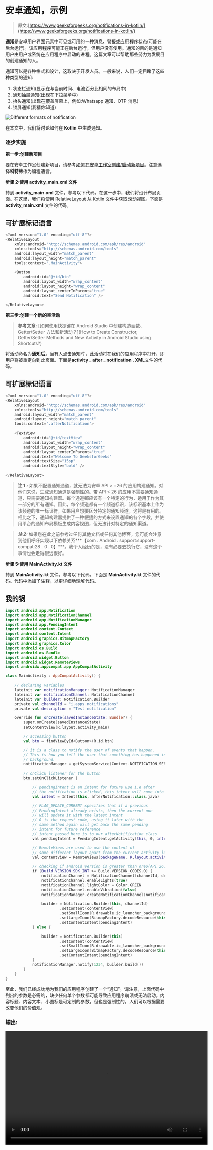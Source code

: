 # 安卓通知，示例

> 原文:[https://www.geeksforgeeks.org/notifications-in-kotlin/](https://www.geeksforgeeks.org/notifications-in-kotlin/)

**通知**是安卓用户界面元素中可见或可用的一种消息、警报或应用程序状态(可能在后台运行)。该应用程序可能正在后台运行，但用户没有使用。通知的目的是通知用户由用户或系统在应用程序中启动的进程。这篇文章可以帮助那些努力为发展目的创建通知的人。

通知可以是各种格式和设计，这取决于开发人员。一般来说，人们一定目睹了这四种类型的通知:

1.  状态栏通知(显示在与当前时间、电池百分比相同的布局中)
2.  通知抽屉通知(出现在下拉菜单中)
3.  抬头通知(出现在覆盖屏幕上，例如:Whatsapp 通知、OTP 消息)
4.  锁屏通知(我猜你知道)

![Different formats of notification](img/b06e12f0157f9e52e94d3b0caf5fa68d.png)

在本文中，我们将讨论如何在 **Kotlin** 中生成通知。

### 逐步实施

**第一步:创建新项目**

要在安卓工作室创建新项目，请参考[如何在安卓工作室创建/启动新项目](https://www.geeksforgeeks.org/android-how-to-create-start-a-new-project-in-android-studio/)。注意选择**科特林**作为编程语言。

**步骤 2:使用 activity_main.xml 文件**

转到 **activity_main.xml** 文件，参考以下代码。在这一步中，我们将设计布局页面。在这里，我们将使用 RelativeLayout 从 Kotlin 文件中获取滚动视图。下面是 **activity_main.xml** 文件的代码。

## 可扩展标记语言

```kt
<?xml version="1.0" encoding="utf-8"?>
<RelativeLayout
    xmlns:android="http://schemas.android.com/apk/res/android"
    xmlns:tools="http://schemas.android.com/tools"
    android:layout_width="match_parent"
    android:layout_height="match_parent"
    tools:context=".MainActivity">

    <Button
        android:id="@+id/btn"
        android:layout_width="wrap_content"
        android:layout_height="wrap_content"
        android:layout_centerInParent="true"
        android:text="Send Notification" />

</RelativeLayout>
```

**第三步:创建一个新的空活动**

> **参考文章:** [如何使用快捷键在 Android Studio 中创建构造函数、Getter/Setter 方法和新活动？](How to Create Constructor, Getter/Setter Methods and New Activity in Android Studio using Shortcuts?)

将活动命名为**通知后**。当有人点击通知时，此活动将在我们的应用程序中打开，即用户将被重定向到此页面。下面是**activity _ after _ notification . XML**文件的代码。

## 可扩展标记语言

```kt
<?xml version="1.0" encoding="utf-8"?>
<RelativeLayout
    xmlns:android="http://schemas.android.com/apk/res/android"
    xmlns:tools="http://schemas.android.com/tools"
    android:layout_width="match_parent"
    android:layout_height="match_parent"
    tools:context=".afterNotification">

    <TextView
        android:id="@+id/textView"
        android:layout_width="wrap_content"
        android:layout_height="wrap_content"
        android:layout_centerInParent="true"
        android:text="Welcome To GeeksforGeeks"
        android:textSize="15sp"
        android:textStyle="bold" />

</RelativeLayout>
```

> **注 1** ***:*** 如果不配置通知通道，就无法为安卓 API > =26 的应用构建通知。对他们来说，生成通知通道是强制性的。带 API < 26 的应用不需要通知通道，只需要通知构建器。每个通道都应该有一个特定的行为，适用于作为其一部分的所有通知。因此，每个频道都有一个频道标识，该标识基本上作为该频道的唯一标识符，如果用户想要区分特定的通知频道，这将是有用的。相比之下，通知构建器提供了一种便捷的方式来设置通知的各个字段，并使用平台的通知布局模板生成内容视图，但无法针对特定的通知渠道。

> ***注 2:*** 如果您在此之前参考过任何其他文档或任何其他博客，您可能会注意到他们呼吁实现以下依赖关系***【com . Android . support:support-compat:28 . 0 . 0】***。我个人经历的是，没有必要去执行它，没有这个事情也会走得很远很好。

**步骤 5:使用 MainActivity.kt 文件**

转到 **MainActivity.kt** 文件，参考以下代码。下面是 **MainActivity.kt** 文件的代码。代码中添加了注释，以更详细地理解代码。

## 我的锅

```kt
import android.app.Notification
import android.app.NotificationChannel
import android.app.NotificationManager
import android.app.PendingIntent
import android.content.Context
import android.content.Intent
import android.graphics.BitmapFactory
import android.graphics.Color
import android.os.Build
import android.os.Bundle
import android.widget.Button
import android.widget.RemoteViews
import androidx.appcompat.app.AppCompatActivity

class MainActivity : AppCompatActivity() {

    // declaring variables
    lateinit var notificationManager: NotificationManager
    lateinit var notificationChannel: NotificationChannel
    lateinit var builder: Notification.Builder
    private val channelId = "i.apps.notifications"
    private val description = "Test notification"

    override fun onCreate(savedInstanceState: Bundle?) {
        super.onCreate(savedInstanceState)
        setContentView(R.layout.activity_main)

        // accessing button
        val btn = findViewById<Button>(R.id.btn)

        // it is a class to notify the user of events that happen.
        // This is how you tell the user that something has happened in the
        // background.
        notificationManager = getSystemService(Context.NOTIFICATION_SERVICE) as NotificationManager

        // onClick listener for the button
        btn.setOnClickListener {

            // pendingIntent is an intent for future use i.e after
            // the notification is clicked, this intent will come into action
            val intent = Intent(this, afterNotification::class.java)

            // FLAG_UPDATE_CURRENT specifies that if a previous
            // PendingIntent already exists, then the current one
            // will update it with the latest intent
            // 0 is the request code, using it later with the
            // same method again will get back the same pending
            // intent for future reference
            // intent passed here is to our afterNotification class
            val pendingIntent = PendingIntent.getActivity(this, 0, intent, PendingIntent.FLAG_UPDATE_CURRENT)

            // RemoteViews are used to use the content of
            // some different layout apart from the current activity layout
            val contentView = RemoteViews(packageName, R.layout.activity_after_notification)

            // checking if android version is greater than oreo(API 26) or not
            if (Build.VERSION.SDK_INT >= Build.VERSION_CODES.O) {
                notificationChannel = NotificationChannel(channelId, description, NotificationManager.IMPORTANCE_HIGH)
                notificationChannel.enableLights(true)
                notificationChannel.lightColor = Color.GREEN
                notificationChannel.enableVibration(false)
                notificationManager.createNotificationChannel(notificationChannel)

                builder = Notification.Builder(this, channelId)
                        .setContent(contentView)
                        .setSmallIcon(R.drawable.ic_launcher_background)
                        .setLargeIcon(BitmapFactory.decodeResource(this.resources, R.drawable.ic_launcher_background))
                        .setContentIntent(pendingIntent)
            } else {

                builder = Notification.Builder(this)
                        .setContent(contentView)
                        .setSmallIcon(R.drawable.ic_launcher_background)
                        .setLargeIcon(BitmapFactory.decodeResource(this.resources, R.drawable.ic_launcher_background))
                        .setContentIntent(pendingIntent)
            }
            notificationManager.notify(1234, builder.build())
        }
    }
}
```

至此，我们已经成功地为我们的应用程序创建了一个“通知”。请注意，上面代码中列出的参数是必需的，缺少任何单个参数都可能导致应用程序崩溃或无法启动。内容标题、内容文本、小图标是可定制的参数，但也是强制性的。人们可以根据需要改变他们的价值观。

### 输出:

<video class="wp-video-shortcode" id="video-358581-1" width="640" height="360" preload="metadata" controls=""><source type="video/mp4" src="https://media.geeksforgeeks.org/wp-content/uploads/20191104235951/noti.mp4?_=1">[https://media.geeksforgeeks.org/wp-content/uploads/20191104235951/noti.mp4](https://media.geeksforgeeks.org/wp-content/uploads/20191104235951/noti.mp4)</video>